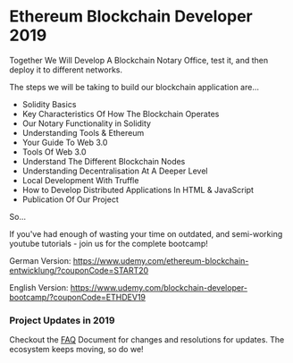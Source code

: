 # Ethereum Blockchain Developer 2019

Together We Will Develop A Blockchain Notary Office, test it, and then deploy it to different networks.

The steps we will be taking to build our blockchain application are...

* Solidity Basics
* Key Characteristics Of How The Blockchain Operates
* Our Notary Functionality in Solidity
* Understanding Tools & Ethereum
* Your Guide To Web 3.0
* Tools Of Web 3.0
* Understand The Different Blockchain Nodes
* Understanding Decentralisation At A Deeper Level
* Local Development With Truffle
* How to Develop Distributed Applications In HTML & JavaScript
* Publication Of Our Project

So...

If you've had enough of wasting your time on outdated, and semi-working youtube tutorials - join us for the complete bootcamp!

German Version: https://www.udemy.com/ethereum-blockchain-entwicklung/?couponCode=START20


English Version: https://www.udemy.com/blockchain-developer-bootcamp/?couponCode=ETHDEV19

### Project Updates in 2019

Checkout the [FAQ](FAQ.md) Document for changes and resolutions for updates. The ecosystem keeps moving, so do we!